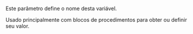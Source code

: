 Este parâmetro define o nome desta variável.

Usado principalmente com blocos de procedimentos para obter ou definir seu valor.
